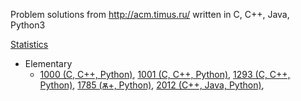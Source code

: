 Problem solutions from http://acm.timus.ru/ written in C, C++, Java, Python3

[Statistics](https://acm.timus.ru/author.aspx?id=70729)

* Elementary
  * [1000 (C, C++, Python)](http://acm.timus.ru/problem.aspx?space=1&num=1000),
    [1001 (C, C++, Python)](http://acm.timus.ru/problem.aspx?space=1&num=1001),
    [1293 (C, C++, Python)](http://acm.timus.ru/problem.aspx?space=1&num=1293),
    [1785 (ѫ+, Python)](http://acm.timus.ru/problem.aspx?space=1&num=1785),
    [2012 (C++, Java, Python)](http://acm.timus.ru/problem.aspx?space=1&num=2012),
